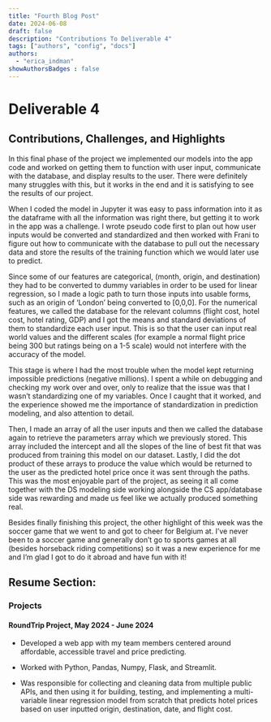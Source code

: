 ```yaml
---
title: "Fourth Blog Post"
date: 2024-06-08
draft: false
description: "Contributions To Deliverable 4"
tags: ["authors", "config", "docs"]
authors:
  - "erica_indman"
showAuthorsBadges : false
---
```

# Deliverable 4
## Contributions, Challenges, and Highlights

In this final phase of the project we implemented our models into the app code and worked on getting them to function with user input, communicate with the database, and display results to the user. There were definitely many struggles with this, but it works in the end and it is satisfying to see the results of our project.

When I coded the model in Jupyter it was easy to pass information into it as the dataframe with all the information was right there, but getting it to work in the app was a challenge. I wrote pseudo code first to plan out how user inputs would be converted and standardized and then worked with Frani to figure out how to communicate with the database to pull out the necessary data and store the results of the training function which we would later use to predict. 

Since some of our features are categorical, (month, origin, and destination) they had to be converted to dummy variables in order to be used for linear regression, so I made a logic path to turn those inputs into usable forms, such as an origin of ‘London’ being converted to [0,0,0]. For the numerical features, we called the database for the relevant columns (flight cost, hotel cost, hotel rating, GDP) and I got the means and standard deviations of them to standardize each user input. This is so that the user can input real world values and the different scales (for example a normal flight price being 300 but ratings being on a 1-5 scale) would not interfere with the accuracy of the model. 

This stage is where I had the most trouble when the model kept returning impossible predictions (negative millions). I spent a while on debugging and checking my work over and over, only to realize that the issue was that I wasn’t standardizing one of my variables. Once I caught that it worked, and the experience showed me the importance of standardization in prediction modeling, and also attention to detail. 

Then, I made an array of all the user inputs and then we called the database again to retrieve the parameters array which we previously stored. This array included the intercept and all the slopes of the line of best fit that was produced from training this model on our dataset. Lastly, I did the dot product of these arrays to produce the value which would be returned to the user as the predicted hotel price once it was sent through the paths. This was the most enjoyable part of the project, as seeing it all come together with the DS modeling side working alongside the CS app/database side was rewarding and made us feel like we actually produced something real. 

Besides finally finishing this project, the other highlight of this week was the soccer game that we went to and got to cheer for Belgium at. I’ve never been to a soccer game and generally don’t go to sports games at all (besides horseback riding competitions) so it was a new experience for me and I’m glad I got to do it abroad and have fun with it!

## Resume Section:

### Projects
#### RoundTrip Project, May 2024 - June 2024

- Developed a web app with my team members centered around affordable, accessible travel and price predicting.

- Worked with Python, Pandas, Numpy, Flask, and Streamlit.

- Was responsible for collecting and cleaning data from multiple public APIs, and then using it for building, testing, and implementing a multi-variable linear regression model from scratch that predicts hotel prices based on user inputted origin, destination, date, and flight cost.
